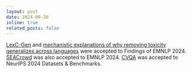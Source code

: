 ```yaml
---
layout: post
date: 2024-09-26
inline: true
related_posts: false
---
```


[LexC-Gen](https://arxiv.org/abs/2402.14086) and [mechanistic explanations of why removing toxicity generalizes across languages](https://arxiv.org/abs/2406.16235) were accepted to Findings of EMNLP 2024. [SEACrowd](https://arxiv.org/abs/2406.10118) was also accepted to EMNLP 2024. [CVQA](https://arxiv.org/abs/2406.05967) was accepted to NeurIPS 2024 Datasets & Benchmarks.
